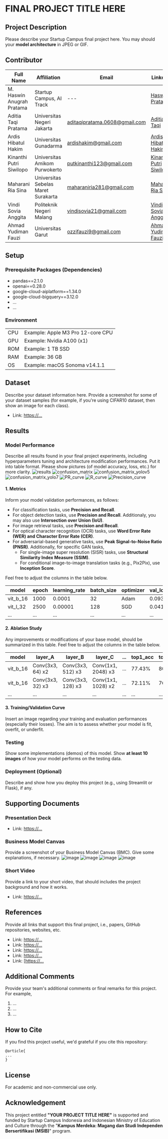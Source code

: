 # FINAL PROJECT TITLE HERE

## Project Description
Please describe your Startup Campus final project here. You may should your <b>model architecture</b> in JPEG or GIF.

## Contributor
| Full Name                | Affiliation                       | Email                          | LinkedIn                                       | Role          |
|--------------------------|-----------------------------------|--------------------------------|------------------------------------------------|---------------|
| M. Haswin Anugrah Pratama| Startup Campus, AI Track          | ---                            | [Haswin Pratama](https://www.linkedin.com/in/haswinpratama/)   | Supervisor |
| Aditia Taqi Pratama      | Universitas Negeri Jakarta         | aditaqipratama.0608@gmail.com | [Aditia Taqi](http://www.linkedin.com/in/aditaqip)             | Team Lead  |
| Ardis Hibatul Hakim      | Universitas Gunadarma              | ardishakim@gmail.com | [Ardis Hibatul Hakim](https://www.linkedin.com/in/ardis-hibatul-hakim/) | Team Member |
| Kinanthi Putri Siwilopo  | Universitas Amikom Purwokerto      | putkinanthi123@gmail.com | [Kinanthi Putri Siwilopo](https://www.linkedin.com/in/kinanthi-putri-siwilopo-b88b9b217/) | Team Member  |
| Maharani Ria Sina     | Universitas Sebelas Maret Surakarta| maharaniria281@gmail.com | [Maharani Ria Sina](https://www.linkedin.com/in/maharani-ria-sina-893620237/) | Team Member |
| Vindi Sovia Anggita      | Politeknik Negeri Malang        | vindisovia21@gmail.com | [Vindi Sovia Anggita](https://www.linkedin.com/in/vindi-sovia-anggita/) | Team Member |
| Ahmad Yudiman Fauzi      | Universitas Garut               | ozzifauzi9@gmail.com | [Ahmad Yudiman Fauzi](https://www.linkedin.com/in/ahmad-yudiman-fauzi-02665a22a/) | Team Member |

## Setup
### Prerequisite Packages (Dependencies)
- pandas==2.1.0
- openai==0.28.0
- google-cloud-aiplatform==1.34.0
- google-cloud-bigquery==3.12.0
- ...
- ...

### Environment
| | |
| --- | --- |
| CPU | Example: Apple M3 Pro 12-core CPU |
| GPU | Example: Nvidia A100 (x1) |
| ROM | Example: 1 TB SSD |
| RAM | Example: 36 GB |
| OS | Example: macOS Sonoma v14.1.1 |

## Dataset
Describe your dataset information here. Provide a screenshot for some of your dataset samples (for example, if you're using CIFAR10 dataset, then show an image for each class).
- Link: [https://...](https://app.roboflow.com/finalproject-uucte/keranjang-deteksi/16)

## Results
### Model Performance
Describe all results found in your final project experiments, including hyperparameters tuning and architecture modification performances. Put it into table format. Please show pictures (of model accuracy, loss, etc.) for more clarity.
![results](https://github.com/VindiSovia/AutoTotalCard/assets/105348760/910b66f4-a0c9-4c5d-8369-9fbf70734bea)
![confusion_matrix](https://github.com/VindiSovia/AutoTotalCard/assets/105348760/f7edb61e-f38a-43b7-aebe-18924fe34561)
![confusion_matrix_yolov5](https://github.com/VindiSovia/AutoTotalCard/assets/105348760/71f8461e-8dd6-4163-a068-61d03b34a556)
![confusion_matrix_yolo7](https://github.com/VindiSovia/AutoTotalCard/assets/105348760/fd183f3e-ee3b-4b6a-aadd-99de6ec59c22)
![PR_curve](https://github.com/VindiSovia/AutoTotalCard/assets/105348760/bb854481-ea16-42c7-9745-3a1018b52eb1)
![R_curve](https://github.com/VindiSovia/AutoTotalCard/assets/105348760/9c4653ce-7e6b-46c7-bccf-dfe155d11f3d)
![Precision_curve](https://github.com/VindiSovia/AutoTotalCard/assets/105348760/3d89251b-c2bf-4775-8194-d1895a76e652)


#### 1. Metrics
Inform your model validation performances, as follows:
- For classification tasks, use **Precision and Recall**.
- For object detection tasks, use **Precision and Recall**. Additionaly, you may also use **Intersection over Union (IoU)**.
- For image retrieval tasks, use **Precision and Recall**.
- For optical character recognition (OCR) tasks, use **Word Error Rate (WER) and Character Error Rate (CER)**.
- For adversarial-based generative tasks, use **Peak Signal-to-Noise Ratio (PNSR)**. Additionally, for specific GAN tasks,
  - For single-image super resolution (SISR) tasks, use **Structural Similarity Index Measure (SSIM)**.
  - For conditional image-to-image translation tasks (e.g., Pix2Pix), use **Inception Score**.

Feel free to adjust the columns in the table below.

| model | epoch | learning_rate | batch_size | optimizer | val_loss | val_precision | val_recall | ... |
| --- | --- | --- | --- | --- | --- | --- | --- | --- |
| vit_b_16 | 1000 |  0.0001 | 32 | Adam | 0.093 | 88.34% | 84.15% | ... |
| vit_l_32 | 2500 | 0.00001 | 128 | SGD | 0.041 | 90.19% | 87.55% | ... |
| ... | ... | ... | ... | ... | ... | ... | ... | ... | 

#### 2. Ablation Study
Any improvements or modifications of your base model, should be summarized in this table. Feel free to adjust the columns in the table below.

| model | layer_A | layer_B | layer_C | ... | top1_acc | top5_acc |
| --- | --- | --- | --- | --- | --- | --- |
| vit_b_16 | Conv(3x3, 64) x2 | Conv(3x3, 512) x3 | Conv(1x1, 2048) x3 | ... | 77.43% | 80.08% |
| vit_b_16 | Conv(3x3, 32) x3 | Conv(3x3, 128) x3 | Conv(1x1, 1028) x2 | ... | 72.11% | 76.84% |
| ... | ... | ... | ... | ... | ... | ... |

#### 3. Training/Validation Curve
Insert an image regarding your training and evaluation performances (especially their losses). The aim is to assess whether your model is fit, overfit, or underfit.
 
### Testing
Show some implementations (demos) of this model. Show **at least 10 images** of how your model performs on the testing data.

### Deployment (Optional)
Describe and show how you deploy this project (e.g., using Streamlit or Flask), if any.

## Supporting Documents
### Presentation Deck
- Link: [https://...](https://www.canva.com/design/DAF0gqaiBM4/wF7b4IWyKLsN5bwico1WuQ/edit)

### Business Model Canvas
Provide a screenshot of your Business Model Canvas (BMC). Give some explanations, if necessary.
![image](https://github.com/VindiSovia/AutoTotalCard/assets/105348760/c9dc0e7b-6ece-4d2b-bca7-2d1c6223b221)
![image](https://github.com/VindiSovia/AutoTotalCard/assets/105348760/f8946bab-d68b-43d7-9b09-c690854d8535)
![image](https://github.com/VindiSovia/AutoTotalCard/assets/105348760/8f08e275-96a2-4275-a64e-0c0a6cb69ee4)
![image](https://github.com/VindiSovia/AutoTotalCard/assets/105348760/5c7ef3a1-e1e8-4c55-a265-e5b2f50354ca)


### Short Video
Provide a link to your short video, that should includes the project background and how it works.
- Link: [https://...](https://drive.google.com/file/d/12eAYVySzJIBRrIhakdJoGINoz6rko_WW/view?usp=drivesdk)

## References
Provide all links that support this final project, i.e., papers, GitHub repositories, websites, etc.
- Link: [https://...](https://github.com/ultralytics/yolov5)
- Link: [https://...](https://www.businessinsider.com/how-british-startup-helped-uk-largest-retailers-luxury-improve-sales-2021-1)
- Link: [https://...](https://ieeexplore.ieee.org/Xplore/home.jsp)
- Link: [https://...](https://www.annualreports.com/HostedData/AnnualReportArchive/r/NYSE_RBS_2018.pdf)
- Link: [[https://...](https://www.statista.com/statistics/617136/digital-population-worldwide/#:~:text=Worldwide%20digital%20population%202023&text=As%20of%20October%202023%2C%20there,population%2C%20were%20social%20media%20users)

## Additional Comments
Provide your team's additional comments or final remarks for this project. For example,
1. ...
2. ...
3. ...

## How to Cite
If you find this project useful, we'd grateful if you cite this repository:
```
@article{
...
}
```

## License
For academic and non-commercial use only.

## Acknowledgement
This project entitled <b>"YOUR PROJECT TITLE HERE"</b> is supported and funded by Startup Campus Indonesia and Indonesian Ministry of Education and Culture through the "**Kampus Merdeka: Magang dan Studi Independen Bersertifikasi (MSIB)**" program.
